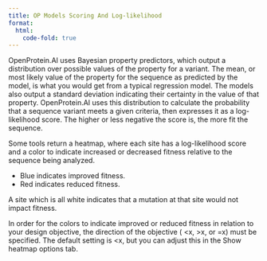 ```yaml
---
title: OP Models Scoring And Log-likelihood
format:
  html:
    code-fold: true
---
```


OpenProtein.AI uses Bayesian property predictors, which output a distribution over possible values of the property for a variant. The mean, or most likely value of the property for the sequence as predicted by the model, is what you would get from a typical regression model. The models also output a standard deviation indicating their certainty in the value of that property. OpenProtein.AI uses this distribution to calculate the probability that a sequence variant meets a given criteria, then expresses it as a log-likelihood score. The higher or less negative the score is, the more fit the sequence.

Some tools return a heatmap, where each site has a log-likelihood score and a color to indicate increased or decreased fitness relative to the sequence being analyzed.

- Blue indicates improved fitness.
- Red indicates reduced fitness. 

A site which is all white indicates that a mutation at that site would not impact fitness.

In order for the colors to indicate improved or reduced fitness in relation to your design objective, the direction of the objective ( <x, >x, or =x) must be specified. The default setting is <x, but you can adjust this in the Show heatmap options tab. 
